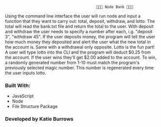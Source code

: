                                               🏦🏦🏦 Node Bank 🏦🏦🏦 
Using the command line interface the user will run node and input a function that they want to carry out:  total, deposit, withdraw, and lotto.  The total will read the bank.txt file and return the total to the user.  With deposit and withdraw the user needs to specify a number after each, i.g. "deposit 3", "withdraw 45".  If the user deposits money, the program will tell the user how much money they deposited and alert the user what the new total in the account is.  Same with a withdrawal only opposite.  Lotto is the fun part!  A user will type lotto into the CLI and the program will deduct $0.25 from the account.  If the user wins they'll get $2.00 added to the account.  To win, a randomly generated number from 1-10 must match the program's previously selected magic number.  This number is regenerated every time the user inputs lotto.

### Built With:
* JavaScript
* Node
* File Structure Package

### Developed by Katie Burrows




